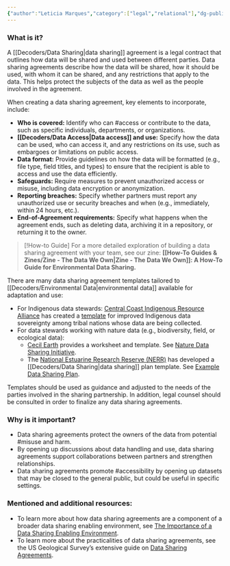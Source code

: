 ```yaml
---
{"author":"Leticia Marques","category":["legal","relational"],"dg-publish":true,"tags":["#Indigenousdata","#collaboration","#dataencryption","accountability","naturedata","misuse"],"permalink":"/decoders/data-sharing-agreements/","dgPassFrontmatter":true}
---
```


### **What is it?**

A [[Decoders/Data Sharing\|data sharing]] agreement is a legal contract that outlines how data will be shared and used between different parties. Data sharing agreements describe how the data will be shared, how it should be used, with whom it can be shared, and any restrictions that apply to the data. This helps protect the subjects of the data as well as the people involved in the agreement. 

When creating a data sharing agreement, key elements to incorporate, include:
- **Who is covered:** Identify who can #access or contribute to the data, such as specific individuals, departments, or organizations. 
- **[[Decoders/Data Access\|Data access]] and use:** Specify how the data can be used, who can access it, and any restrictions on its use, such as embargoes or limitations on public access. 
- **Data format:** Provide guidelines on how the data will be formatted (e.g., file type, field titles, and types) to ensure that the recipient is able to access and use the data efficiently.
- **Safeguards:** Require measures to prevent unauthorized access or misuse, including data encryption or anonymization.
- **Reporting breaches:** Specify whether partners must report any unauthorized use or security breaches and when (e.g., immediately, within 24 hours, etc.).
- **End-of-Agreement requirements:** Specify what happens when the agreement ends, such as deleting data, archiving it in a repository, or returning it to the owner.


> [!How-to Guide]
> For a more detailed exploration of building a data sharing agreement with your team, see our zine: **[[How-To Guides & Zines/Zine - The Data We Own\|Zine - The Data We Own]]: A How-To Guide for Environmental Data Sharing.**


There are many data sharing agreement templates tailored to [[Decoders/Environmental Data\|environmental data]] available for adaptation and use:
- For Indigenous data stewards: [Central Coast Indigenous Resource Alliance](https://www.ccira.ca/) has created a [template](https://www.indigenousguardianstoolkit.ca/sites/default/files/Community%20Resource_Central%20Coast%20Indigenous%20Resource%20Alliance_Draft%20Information%20Sharing%20Agreement%20Template_0.pdf) for improved Indigenous data sovereignty among tribal nations whose data are being collected.
- For data stewards working with nature data (e.g., biodiversity, field, or ecological data): 
	- [Cecil Earth](https://cecilearth.notion.site/Nature-Data-Sharing-Initiative-11bef16bbbe480ed9c13ef1a8cc939c2) provides a worksheet and template. See [Nature Data Sharing Initiative](https://docsend.com/view/qhe9fci2ifhkurh9).
	- The [National Estuarine Research Reserve (NERR)](https://coast.noaa.gov/nerrs/) has developed a [[Decoders/Data Sharing\|data sharing]] plan template. See [Example Data Sharing Plan](https://nerrssciencecollaborative.org/media/files/NERRS_Example_Data_Sharing_Plan.pdf). 
    

Templates should be used as guidance and adjusted to the needs of the parties involved in the sharing partnership. In addition, legal counsel should be consulted in order to finalize any data sharing agreements. 
 

### **Why is it important?**

- Data sharing agreements protect the owners of the data from potential #misuse and harm. 
- By opening up discussions about data handling and use, data sharing agreements support collaborations between partners and strengthen relationships. 
- Data sharing agreements promote #accessibility by opening up datasets that may be closed to the general public, but could be useful in specific settings.


### **Mentioned and additional resources**:

- To learn more about how data sharing agreements are a component of a broader data sharing enabling environment, see [The Importance of a Data Sharing Enabling Environment](https://medium.com/@mikeerose/the-importance-of-a-data-sharing-enabling-environment-a6d7c36acffa). 
- To learn more about the practicalities of data sharing agreements, see the US Geological Survey’s extensive guide on [Data Sharing Agreements](https://www.usgs.gov/data-management/data-sharing-agreements#:~:text=A%20data%20sharing%20agreement%20).
